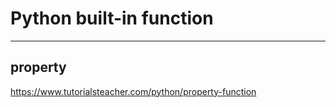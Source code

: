 <link rel="stylesheet" type="text/css" media="all" href="https://shlomo90.github.io/homepage.css" />

# Python built-in function

---

## property

https://www.tutorialsteacher.com/python/property-function
